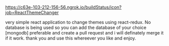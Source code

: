 https://c63e-103-212-156-56.ngrok.io/buildStatus/icon?job=ReactThemeChanger

very simple react application to change themes using react-redux.
No database is being used so you can add the database of your choice [mongodb] preferable and create a pull request and i will definately merge it if it work.
thank you and use this whereever you like and enjoy. 

<!-- testing 4  -->
